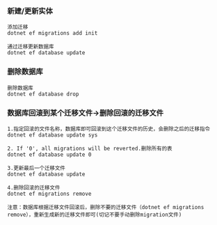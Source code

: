 ### 新建/更新实体

```
添加迁移
dotnet ef migrations add init

通过迁移更新数据库
dotnet ef database update
```



### 删除数据库

```
删除数据库
dotnet ef database drop
```



### 数据库回滚到某个迁移文件->删除回滚的迁移文件

```
1.指定回滚的文件名称，数据库即可回滚到这个迁移文件的历史，会删除之后的迁移指令
dotnet ef database update sys

2. If '0', all migrations will be reverted.删除所有的表
dotnet ef database update 0

3.更新最后一个迁移文件
dotnet ef database update

4.删除回滚的迁移文件
dotnet ef migrations remove

注意：数据库根据迁移文件回滚后，删除不要的迁移文件（dotnet ef migrations remove），重新生成新的迁移文件即可(切记不要手动删除migration文件)
```









